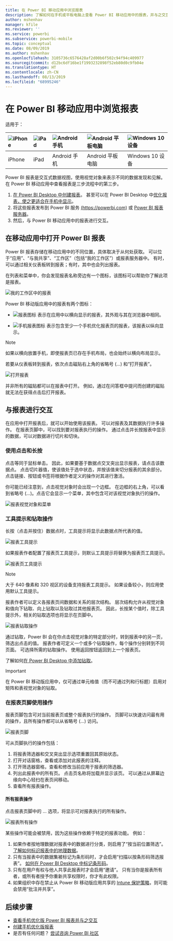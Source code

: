 ```yaml
---
title: 在 Power BI 移动应用中浏览报表
description: 了解如何在手机或平板电脑上查看 Power BI 移动应用中的报表，并与之交互。 可以在 Power BI 服务或 Power BI Desktop 中创建报表，然后在移动应用中与报表进行交互。
author: mshenhav
manager: kfile
ms.reviewer: ''
ms.service: powerbi
ms.subservice: powerbi-mobile
ms.topic: conceptual
ms.date: 08/09/2019
ms.author: mshenhav
ms.openlocfilehash: 3105736c6576428af2d00b6f502c94f94c409977
ms.sourcegitcommit: d12bc6df16be1f1993232898f52eb80d0c9fb04e
ms.translationtype: HT
ms.contentlocale: zh-CN
ms.lasthandoff: 08/13/2019
ms.locfileid: "68995246"
---
```

# <a name="explore-reports-in-the-power-bi-mobile-apps"></a>在 Power BI 移动应用中浏览报表
适用于：

| ![iPhone](././media/mobile-reports-in-the-mobile-apps/ios-logo-40-px.png) | ![iPad](././media/mobile-reports-in-the-mobile-apps/ios-logo-40-px.png) | ![Android 手机](././media/mobile-reports-in-the-mobile-apps/android-logo-40-px.png) | ![Android 平板电脑](././media/mobile-reports-in-the-mobile-apps/android-logo-40-px.png) | ![Windows 10 设备](./media/mobile-reports-in-the-mobile-apps/win-10-logo-40-px.png) |
|:--- |:--- |:--- |:--- |:--- |
| iPhone |iPad |Android 手机 |Android 平板电脑 |Windows 10 设备 |

Power BI 报表是交互式数据视图，使用视觉对象来表示不同的数据发现和见解。 在 Power BI 移动应用中查看报表是三步流程中的第三步。

1. [在 Power BI Desktop 中创建报表](../../desktop-report-view.md)。 甚至可以在 Power BI Desktop 中[优化报表，使之更适合在手机中显示](mobile-apps-view-phone-report.md)。 
2. 将这些报表发布到 Power BI 服务 [(https://powerbi.com)](https://powerbi.com) 或 [Power BI 报表服务器](../../report-server/get-started.md)。  
3. 然后，与 Power BI 移动应用中的报表进行交互。

## <a name="open-a-power-bi-report-in-the-mobile-app"></a>在移动应用中打开 Power BI 报表
Power BI 报表存储在移动应用中的不同位置，具体取决于从何处获取。 可以位于“应用”、“与我共享”、“工作区”（包括“我的工作区”）或报表服务器中。 有时，可以通过相关仪表板转到报表；有时，其中也会列出报表。

在列表和菜单中，你会发现报表名称旁边有一个图标，该图标可以帮助你了解此项是报表。 

![我的工作区中的报表](./media/mobile-reports-in-the-mobile-apps/reports-my-workspace.png) 

Power BI 移动版应用中的报表有两个图标：

* ![报表图标](./media/mobile-reports-in-the-mobile-apps/report-default-icon.png) 表示在应用中以横向显示的报表，其外观与其在浏览器中相同。

* ![手机报表图标](./media/mobile-reports-in-the-mobile-apps/report-phone-icon.png) 表示包含至少一个手机优化报表页的报表，该报表以纵向显示。 

> [!NOTE]
> 如果以横向放置手机，即使报表页已存在手机布局，也会始终以横向布局显示。 

若要从仪表板转到报表，依次点击磁贴右上角的省略号 (...) 和“打开报表”。
  
  ![打开报表](./media/mobile-reports-in-the-mobile-apps/power-bi-android-open-report-tile.png)
  
  并非所有的磁贴都可以在报表中打开。 例如，通过在问答框中提问而创建的磁贴就无法在获得点击后打开报表。 
  
## <a name="interacting-with-reports"></a>与报表进行交互
在应用中打开报表后，就可以开始使用该报表。 可以对报表及其数据执行许多操作。 在报表页脚中，可以找到要对报表执行的操作。 通过点击并长按报表中显示的数据，可以对数据进行切片和切块。

### <a name="using-tap-and-long-tap"></a>使用点击和长按
点击等同于鼠标单击。 因此，如果要基于数据点交叉突出显示报表，请点击该数据点。
点击切片器值，使该值处于选中状态，并按该值来切分报表的其余部分。 点击链接、按钮或书签将根据作者定义的操作对其进行激活。

你可能已经注意到，点击视觉对象时会出现一个边框。 在边框的右上角，可以看到省略号 (...)。点击它会显示一个菜单，其中包含可对该视觉对象执行的操作。

![报表视觉对象和菜单](./media/mobile-reports-in-the-mobile-apps/report-visual-menu.png)

### <a name="tooltip-and-drill-actions"></a>工具提示和钻取操作

长按（点击并按住）数据点时，工具提示将显示此数据点所代表的值。 

![报表工具提示](./media/mobile-reports-in-the-mobile-apps/report-tooltip.png)

如果报表作者配置了报表页工具提示，则默认工具提示将替换为报表页工具提示。

![报表页工具提示](./media/mobile-reports-in-the-mobile-apps/report-page-tooltip.png)

> [!NOTE]
> 大于 640 像素和 320 视区的设备支持报表工具提示。 如果设备较小，则应用使用默认工具提示。

报表作者可以定义各报表页间数据和关系的层次结构。 层次结构允许从视觉对象和值向下钻取、向上钻取以及钻取过其他报表页。 因此，长按某个值时，除工具提示外，相关的钻取选项也将显示在页脚中。 

![报表钻取操作](./media/mobile-reports-in-the-mobile-apps/report-drill-actions.png)

通过钻取，Power BI 会在你点击视觉对象的特定部分时，转到报表中的另一页，筛选出点击的值。 报表作者可定义一个或多个钻取操作，每个操作分别转到不同页面。 可选择所需的钻取操作。 使用返回按钮返回到上一个报表页。

了解如何[在 Power BI Desktop 中添加钻取](../../desktop-drillthrough.md)。
   
   > [!IMPORTANT]
   > 在 Power BI 移动版应用中，仅可通过单元格值（而不可通过列和行标题）启用对矩阵和表视觉对象的钻取。
   
   
   
### <a name="using-the-actions-in-the-report-footer"></a>在报表页脚使用操作
报表页脚包含可对当前报表页或整个报表执行的操作。 页脚可以快速访问最有用的操作，且所有操作都可以从省略号 (...) 访问。

![报表页脚](./media/mobile-reports-in-the-mobile-apps/report-footer.png)

可从页脚执行的操作包括：
1) 将报表筛选器和交叉突出显示选项重置回其原始状态。
2) 打开对话窗格，查看或添加对此报表的注释。
3) 打开筛选器窗格，查看和修改当前应用于报表的筛选器。
4) 列出此报表中的所有页。 点击页名称将加载并显示该页。
可以通过从屏幕边缘向中心轻扫在表页间移动。
5) 查看所有报表操作。

#### <a name="all-report-actions"></a>所有报表操作
点击报表页脚中的 ... 选项，将显示可对报表执行的所有操作。 

![报表所有操作](./media/mobile-reports-in-the-mobile-apps/report-all-actions.png)

某些操作可能会被禁用，因为这些操作依赖于特定的报表功能。
例如：
1) 如果作者按地理数据对报表中的数据进行分类，则启用了“按当前位置筛选”。 [了解如何标识报表中的地理数据](https://docs.microsoft.com/power-bi/desktop-mobile-geofiltering)。
2) 只有当报表中的数据集被标记为条形码时，才会启用“扫描以按条形码筛选报表”。 [如何在 Power BI Desktop 中标记条形码](https://docs.microsoft.com/power-bi/desktop-mobile-barcodes)。 
3) 只有在用户有权与他人共享此报表时才会启用“邀请”。 只有当你是报表所有者，或所有者授予你重新共享权限时，你才有此权限。
4) 如果组织中存在禁止从 Power BI 移动版应用共享的 [Intune 保护策略](https://docs.microsoft.com/intune/app-protection-policies)，则可能会禁用“批注并共享”。 

## <a name="next-steps"></a>后续步骤
* [查看手机优化版 Power BI 报表并与之交互](mobile-apps-view-phone-report.md)
* [创建手机优化版报表](../../desktop-create-phone-report.md)
* 是否有任何问题？ [尝试咨询 Power BI 社区](http://community.powerbi.com/)

